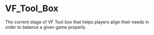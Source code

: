 # VF_Tool_Box
The current stage of VF Tool box that helps players align their needs in order to balance a given game properly.
